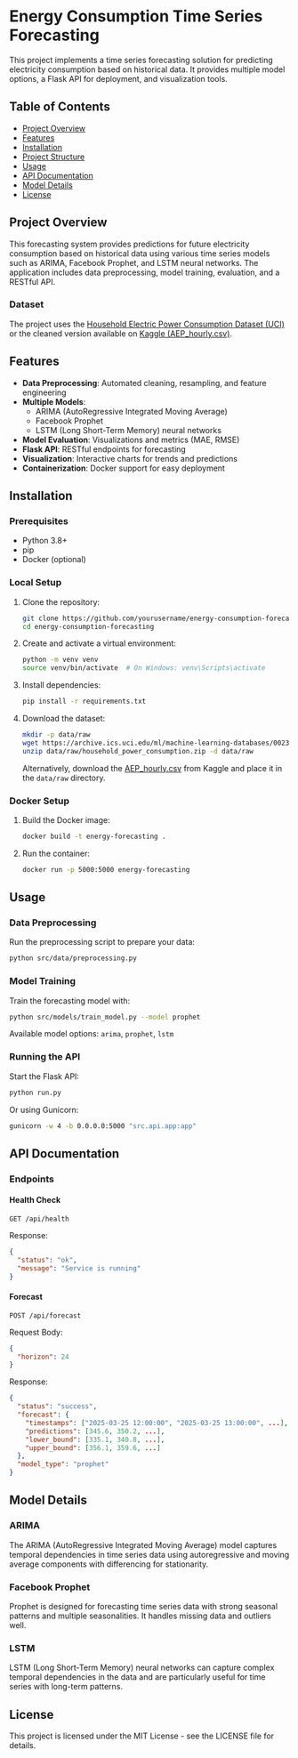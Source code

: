 # Energy Consumption Time Series Forecasting

This project implements a time series forecasting solution for predicting electricity consumption based on historical data. It provides multiple model options, a Flask API for deployment, and visualization tools.

## Table of Contents

- [Project Overview](#project-overview)
- [Features](#features)
- [Installation](#installation)
- [Project Structure](#project-structure)
- [Usage](#usage)
- [API Documentation](#api-documentation)
- [Model Details](#model-details)
- [License](#license)

## Project Overview

This forecasting system provides predictions for future electricity consumption based on historical data using various time series models such as ARIMA, Facebook Prophet, and LSTM neural networks. The application includes data preprocessing, model training, evaluation, and a RESTful API.

### Dataset

The project uses the [Household Electric Power Consumption Dataset (UCI)](https://archive.ics.uci.edu/ml/datasets/individual+household+electric+power+consumption) or the cleaned version available on [Kaggle (AEP_hourly.csv)](https://www.kaggle.com/datasets/robikscube/hourly-energy-consumption).

## Features

- **Data Preprocessing**: Automated cleaning, resampling, and feature engineering
- **Multiple Models**: 
  - ARIMA (AutoRegressive Integrated Moving Average)
  - Facebook Prophet
  - LSTM (Long Short-Term Memory) neural networks
- **Model Evaluation**: Visualizations and metrics (MAE, RMSE)
- **Flask API**: RESTful endpoints for forecasting
- **Visualization**: Interactive charts for trends and predictions
- **Containerization**: Docker support for easy deployment

## Installation

### Prerequisites

- Python 3.8+
- pip
- Docker (optional)

### Local Setup

1. Clone the repository:
   ```bash
   git clone https://github.com/yourusername/energy-consumption-forecasting.git
   cd energy-consumption-forecasting
   ```

2. Create and activate a virtual environment:
   ```bash
   python -m venv venv
   source venv/bin/activate  # On Windows: venv\Scripts\activate
   ```

3. Install dependencies:
   ```bash
   pip install -r requirements.txt
   ```

4. Download the dataset:
   ```bash
   mkdir -p data/raw
   wget https://archive.ics.uci.edu/ml/machine-learning-databases/00235/household_power_consumption.zip -O data/raw/household_power_consumption.zip
   unzip data/raw/household_power_consumption.zip -d data/raw
   ```
   Alternatively, download the [AEP_hourly.csv](https://www.kaggle.com/datasets/robikscube/hourly-energy-consumption) from Kaggle and place it in the `data/raw` directory.

### Docker Setup

1. Build the Docker image:
   ```bash
   docker build -t energy-forecasting .
   ```

2. Run the container:
   ```bash
   docker run -p 5000:5000 energy-forecasting
   ```

## Usage

### Data Preprocessing

Run the preprocessing script to prepare your data:

```bash
python src/data/preprocessing.py
```

### Model Training

Train the forecasting model with:

```bash
python src/models/train_model.py --model prophet
```

Available model options: `arima`, `prophet`, `lstm`

### Running the API

Start the Flask API:

```bash
python run.py
```

Or using Gunicorn:

```bash
gunicorn -w 4 -b 0.0.0.0:5000 "src.api.app:app"
```

## API Documentation

### Endpoints

#### Health Check

```
GET /api/health
```

Response:
```json
{
  "status": "ok",
  "message": "Service is running"
}
```

#### Forecast

```
POST /api/forecast
```

Request Body:
```json
{
  "horizon": 24
}
```

Response:
```json
{
  "status": "success",
  "forecast": {
    "timestamps": ["2025-03-25 12:00:00", "2025-03-25 13:00:00", ...],
    "predictions": [345.6, 350.2, ...],
    "lower_bound": [335.1, 340.8, ...],
    "upper_bound": [356.1, 359.6, ...]
  },
  "model_type": "prophet"
}
```

## Model Details

### ARIMA

The ARIMA (AutoRegressive Integrated Moving Average) model captures temporal dependencies in time series data using autoregressive and moving average components with differencing for stationarity.

### Facebook Prophet

Prophet is designed for forecasting time series data with strong seasonal patterns and multiple seasonalities. It handles missing data and outliers well.

### LSTM

LSTM (Long Short-Term Memory) neural networks can capture complex temporal dependencies in the data and are particularly useful for time series with long-term patterns.

## License

This project is licensed under the MIT License - see the LICENSE file for details.
